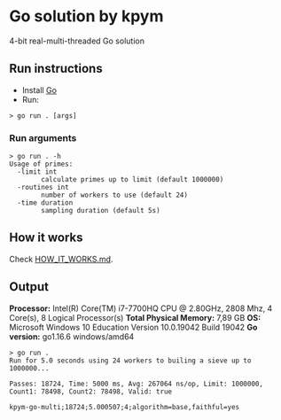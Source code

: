 # Go solution by kpym

4-bit real-multi-threaded Go solution

## Run instructions

 - Install [Go](https://golang.org/)
 - Run:
```
> go run . [args]
```

### Run arguments

```
> go run . -h
Usage of primes:
  -limit int
        calculate primes up to limit (default 1000000)
  -routines int
        number of workers to use (default 24)
  -time duration
        sampling duration (default 5s)
```

## How it works

Check [HOW_IT_WORKS.md](HOW_IT_WORKS).

## Output

**Processor:** Intel(R) Core(TM) i7-7700HQ CPU @ 2.80GHz, 2808 Mhz, 4 Core(s), 8 Logical Processor(s)
**Total Physical Memory:** 7,89 GB
**OS:** Microsoft Windows 10 Education Version 10.0.19042 Build 19042
**Go version:** go1.16.6 windows/amd64


```
> go run .
Run for 5.0 seconds using 24 workers to builing a sieve up to 1000000...

Passes: 18724, Time: 5000 ms, Avg: 267064 ns/op, Limit: 1000000, Count1: 78498, Count2: 78498, Valid: true

kpym-go-multi;18724;5.000507;4;algorithm=base,faithful=yes
```
